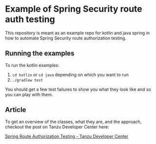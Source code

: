 # Example of Spring Security route auth testing

This repository is meant as an example repo for kotlin and java spring in how to automate Spring Security route authorization testing.

## Running the examples
To run the kotlin examples:
1. `cd kotlin` or `cd java` depending on which you want to run
2. `./gradlew test`

You should get a few test failures to show you what they look like and so you can play with them.

## Article

To get an overview of the classes, what they are, and the approach, checkout the post on Tanzu Developer Center here:

[Spring Route Authorization Testing - Tanzu Developer Center](https://tanzu.vmware.com/developer/guides/spring/spring-route-authorization-testing/)

